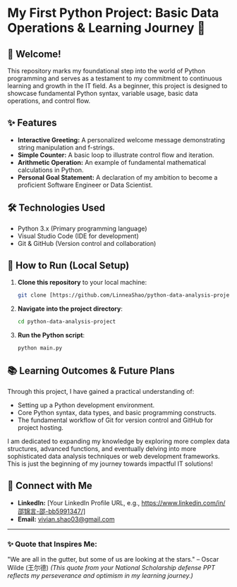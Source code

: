# My First Python Project: Basic Data Operations & Learning Journey 🚀

##  👋 Welcome!
This repository marks my foundational step into the world of Python programming and serves as a testament to my commitment to continuous learning and growth in the IT field. As a beginner, this project is designed to showcase fundamental Python syntax, variable usage, basic data operations, and control flow.

## ✨ Features
-   **Interactive Greeting:** A personalized welcome message demonstrating string manipulation and f-strings.
-   **Simple Counter:** A basic loop to illustrate control flow and iteration.
-   **Arithmetic Operation:** An example of fundamental mathematical calculations in Python.
-   **Personal Goal Statement:** A declaration of my ambition to become a proficient Software Engineer or Data Scientist.

## 🛠️ Technologies Used
-   Python 3.x (Primary programming language)
-   Visual Studio Code (IDE for development)
-   Git & GitHub (Version control and collaboration)

## 🚀 How to Run (Local Setup)
1.  **Clone this repository** to your local machine:
    ```bash
    git clone [https://github.com/LinneaShao/python-data-analysis-project .git](https://github.com/LinneaShao/python-data-analysis-project .git)
    ```
2.  **Navigate into the project directory**:
    ```bash
    cd python-data-analysis-project 
    ```
3.  **Run the Python script**:
    ```bash
    python main.py
    ```

## 📚 Learning Outcomes & Future Plans
Through this project, I have gained a practical understanding of:
-   Setting up a Python development environment.
-   Core Python syntax, data types, and basic programming constructs.
-   The fundamental workflow of Git for version control and GitHub for project hosting.

I am dedicated to expanding my knowledge by exploring more complex data structures, advanced functions, and eventually delving into more sophisticated data analysis techniques or web development frameworks. This is just the beginning of my journey towards impactful IT solutions!

## 🔗 Connect with Me
-   **LinkedIn:** [Your LinkedIn Profile URL, e.g., https://www.linkedin.com/in/邵锦言-邵-bb5991347/]
-   **Email:** vivian.shao03@gmail.com

---
### ✨ **Quote that Inspires Me:**
"We are all in the gutter, but some of us are looking at the stars." – Oscar Wilde (王尔德)
*(This quote from your National Scholarship defense PPT reflects my perseverance and optimism in my learning journey.)*

